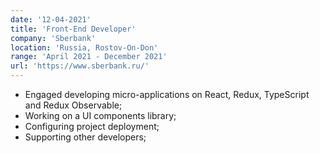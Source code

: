 ```yaml
---
date: '12-04-2021'
title: 'Front-End Developer'
company: 'Sberbank'
location: 'Russia, Rostov-On-Don'
range: 'April 2021 - December 2021'
url: 'https://www.sberbank.ru/'
---
```

- Engaged developing micro-applications on React, Redux, TypeScript and Redux Observable;
- Working on a UI components library;
- Configuring project deployment;
- Supporting other developers;
